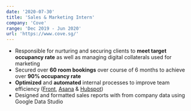 ```yaml
---
date: '2020-07-30'
title: 'Sales & Marketing Intern'
company: 'Cove'
range: 'Dec 2019 - Jun 2020'
url: 'https://www.cove.sg/'
---
```


- Responsible for nurturing and securing clients to **meet target occupancy rate** as well as managing digital collaterals used for marketing
- Secured over **60 room bookings** over course of 6 months to achieve over **90% occupancy rate**
- **Optimized** and **automated** internal processes to improve team efficiency ([Front](https://front.com/), [Asana](https://asana.com/) & [Hubspot](https://www.hubspot.com/))
- Designed and formatted sales reports with from company data using Google Data Studio
